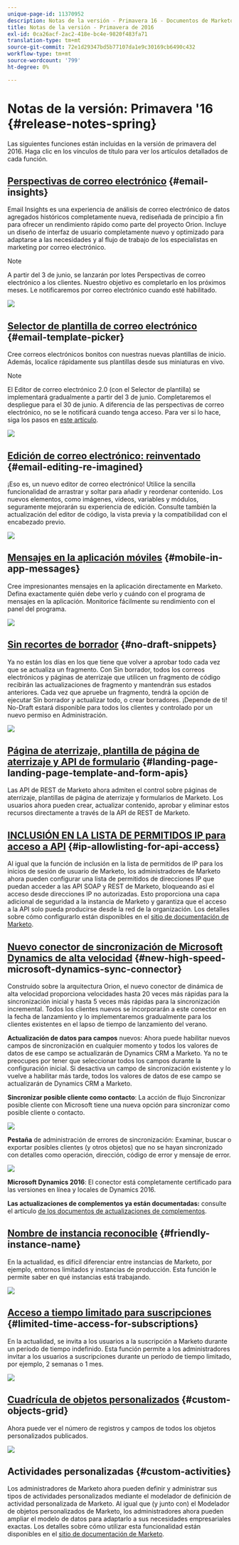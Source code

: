 ```yaml
---
unique-page-id: 11370952
description: Notas de la versión - Primavera 16 - Documentos de Marketo - Documentación del producto
title: Notas de la versión - Primavera de 2016
exl-id: 0ca26acf-2ac2-418e-bc4e-9820f483fa71
translation-type: tm+mt
source-git-commit: 72e1d29347bd5b77107da1e9c30169cb6490c432
workflow-type: tm+mt
source-wordcount: '799'
ht-degree: 0%

---
```


# Notas de la versión: Primavera &#39;16 {#release-notes-spring}

Las siguientes funciones están incluidas en la versión de primavera del 2016. Haga clic en los vínculos de título para ver los artículos detallados de cada función.

## [Perspectivas de correo electrónico](/help/marketo/product-docs/reporting/email-insights/email-insights-overview.md) {#email-insights}

Email Insights es una experiencia de análisis de correo electrónico de datos agregados históricos completamente nueva, rediseñada de principio a fin para ofrecer un rendimiento rápido como parte del proyecto Orion. Incluye un diseño de interfaz de usuario completamente nuevo y optimizado para adaptarse a las necesidades y al flujo de trabajo de los especialistas en marketing por correo electrónico.

>[!NOTE]
>
>A partir del 3 de junio, se lanzarán por lotes Perspectivas de correo electrónico a los clientes. Nuestro objetivo es completarlo en los próximos meses. Le notificaremos por correo electrónico cuando esté habilitado.

![](assets/two.png)

## [Selector de plantilla de correo electrónico](/help/marketo/product-docs/email-marketing/general/email-editor-2/email-template-picker-overview.md) {#email-template-picker}

Cree correos electrónicos bonitos con nuestras nuevas plantillas de inicio. Además, localice rápidamente sus plantillas desde sus miniaturas en vivo.

>[!NOTE]
>
>El Editor de correo electrónico 2.0 (con el Selector de plantilla) se implementará gradualmente a partir del 3 de junio. Completaremos el despliegue para el 30 de junio. A diferencia de las perspectivas de correo electrónico, no se le notificará cuando tenga acceso. Para ver si lo hace, siga los pasos en [este artículo](/help/marketo/product-docs/email-marketing/general/email-editor-2/transitioning-to-email-editor-2-0.md).

![](assets/5-29-home-starter-templates.png)

## [Edición de correo electrónico: reinventado](/help/marketo/product-docs/email-marketing/general/email-editor-2/email-editor-v2-0-overview.md) {#email-editing-re-imagined}

¡Eso es, un nuevo editor de correo electrónico! Utilice la sencilla funcionalidad de arrastrar y soltar para añadir y reordenar contenido. Los nuevos elementos, como imágenes, vídeos, variables y módulos, seguramente mejorarán su experiencia de edición. Consulte también la actualización del editor de código, la vista previa y la compatibilidad con el encabezado previo.

![](assets/17a-29-modules-next.png)

## [Mensajes en la aplicación móviles](/help/marketo/product-docs/mobile-marketing/in-app-messages/understanding-in-app-messages.md) {#mobile-in-app-messages}

Cree impresionantes mensajes en la aplicación directamente en Marketo. Defina exactamente quién debe verlo y cuándo con el programa de mensajes en la aplicación. Monitorice fácilmente su rendimiento con el panel del programa.

![](assets/pasted-image-at-2016-05-24-09-45-am.png)

## [Sin recortes de borrador](/help/marketo/product-docs/administration/users-and-roles/managing-user-roles-and-permissions/enable-no-draft-for-snippets.md) {#no-draft-snippets}

Ya no están los días en los que tiene que volver a aprobar todo cada vez que se actualiza un fragmento. Con Sin borrador, todos los correos electrónicos y páginas de aterrizaje que utilicen un fragmento de código recibirán las actualizaciones de fragmento y mantendrán sus estados anteriores. Cada vez que apruebe un fragmento, tendrá la opción de ejecutar Sin borrador y actualizar todo, o crear borradores. ¡Depende de ti! No-Draft estará disponible para todos los clientes y controlado por un nuevo permiso en Administración.

![](assets/image2016-5-16-15-3a41-3a17.png)

## [Página de aterrizaje, plantilla de página de aterrizaje y API de formulario](https://developers.marketo.com/blog/spring-2016-updates/) {#landing-page-landing-page-template-and-form-apis}

Las API de REST de Marketo ahora admiten el control sobre páginas de aterrizaje, plantillas de página de aterrizaje y formularios de Marketo. Los usuarios ahora pueden crear, actualizar contenido, aprobar y eliminar estos recursos directamente a través de la API de REST de Marketo.

## [INCLUSIÓN EN LA LISTA DE PERMITIDOS IP para acceso a API](/help/marketo/product-docs/administration/additional-integrations/create-an-allowlist-for-ip-based-api-access.md) {#ip-allowlisting-for-api-access}

Al igual que la función de inclusión en la lista de permitidos de IP para los inicios de sesión de usuario de Marketo, los administradores de Marketo ahora pueden configurar una lista de permitidos de direcciones IP que puedan acceder a las API SOAP y REST de Marketo, bloqueando así el acceso desde direcciones IP no autorizadas. Esto proporciona una capa adicional de seguridad a la instancia de Marketo y garantiza que el acceso a la API solo pueda producirse desde la red de la organización. Los detalles sobre cómo configurarlo están disponibles en el [sitio de documentación de Marketo](/help/marketo/product-docs/administration/additional-integrations/create-an-allowlist-for-ip-based-api-access.md).

## [Nuevo conector de sincronización de Microsoft Dynamics de alta velocidad](/help/marketo/product-docs/crm-sync/microsoft-dynamics-sync/microsoft-dynamics-sync-details/sync-status.md) {#new-high-speed-microsoft-dynamics-sync-connector}

Construido sobre la arquitectura Orion, el nuevo conector de dinámica de alta velocidad proporciona velocidades hasta 20 veces más rápidas para la sincronización inicial y hasta 5 veces más rápidas para la sincronización incremental. Todos los clientes nuevos se incorporarán a este conector en la fecha de lanzamiento y lo implementaremos gradualmente para los clientes existentes en el lapso de tiempo de lanzamiento del verano.

**Actualización de datos para campos** nuevos: Ahora puede habilitar nuevos campos de sincronización en cualquier momento y todos los valores de datos de ese campo se actualizarán de Dynamics CRM a Marketo. Ya no te preocupes por tener que seleccionar todos los campos durante la configuración inicial. Si desactiva un campo de sincronización existente y lo vuelve a habilitar más tarde, todos los valores de datos de ese campo se actualizarán de Dynamics CRM a Marketo.

**Sincronizar posible cliente como contacto**: La acción de flujo Sincronizar posible cliente con Microsoft tiene una nueva opción para sincronizar como posible cliente o contacto.

![](assets/image2016-5-19-8-3a59-3a9.png)

**Pestaña** de administración de errores de sincronización: Examinar, buscar o exportar posibles clientes (y otros objetos) que no se hayan sincronizado con detalles como operación, dirección, código de error y mensaje de error.

![](assets/sync-errors.png)

**Microsoft Dynamics 2016**: El conector está completamente certificado para las versiones en línea y locales de Dynamics 2016.

**Las actualizaciones de complementos ya están documentadas:** consulte el artículo  [de los documentos de actualizaciones de complementos](/help/marketo/product-docs/crm-sync/microsoft-dynamics-sync/marketo-plugin-releases-for-microsoft-dynamics.md).

## [Nombre de instancia reconocible](/help/marketo/product-docs/administration/settings/edit-subscription-settings.md) {#friendly-instance-name}

En la actualidad, es difícil diferenciar entre instancias de Marketo, por ejemplo, entornos limitados y instancias de producción. Esta función le permite saber en qué instancias está trabajando.

![](assets/image2016-5-16-15-3a57-3a14.png)

## [Acceso a tiempo limitado para suscripciones](/help/marketo/product-docs/administration/users-and-roles/managing-marketo-users.md) {#limited-time-access-for-subscriptions}

En la actualidad, se invita a los usuarios a la suscripción a Marketo durante un período de tiempo indefinido. Esta función permite a los administradores invitar a los usuarios a suscripciones durante un período de tiempo limitado, por ejemplo, 2 semanas o 1 mes.

![](assets/image2016-5-16-15-3a59-3a52.png)

## [Cuadrícula de objetos personalizados](/help/marketo/product-docs/administration/marketo-custom-objects/understanding-marketo-custom-objects.md) {#custom-objects-grid}

Ahora puede ver el número de registros y campos de todos los objetos personalizados publicados.

![](assets/custom-objects-grid.png)

## Actividades personalizadas {#custom-activities}

Los administradores de Marketo ahora pueden definir y administrar sus tipos de actividades personalizados mediante el modelador de definición de actividad personalizada de Marketo. Al igual que (y junto con) el Modelador de objetos personalizados de Marketo, los administradores ahora pueden ampliar el modelo de datos para adaptarlo a sus necesidades empresariales exactas. Los detalles sobre cómo utilizar esta funcionalidad están disponibles en el [sitio de documentación de Marketo](/help/marketo/product-docs/administration/marketo-custom-activities/understanding-custom-activities.md).

